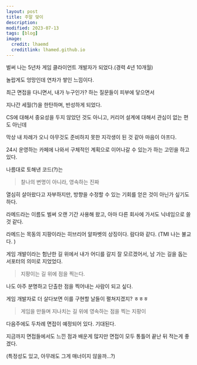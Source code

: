 ```yaml
---
layout: post
title: 주말 맞이 
description: 
modified: 2023-07-13
tags: [blog]
image:
  credit: lhaemd
  creditlink: lhamed.github.io
---
```


벌써 나는 5년차 게임 클라이언트 개발자가 되었다.(경력 4년 10개월)

놀랍게도 엉망인데 연차가 쌓인 느낌이다. 

최근 면접을 다니면서, 내가 누구인가? 하는 질문들이 피부에 닿으면서 

지나간 세월(?)을 한탄하며, 반성하게 되었다. 


CS에 대해서 중요성을 두지 않았던 것도 아니고, 커리어 설계에 대해서 관심이 없는 편도 아닌데

막상 내 차례가 오니 아무것도 준비하지 못한 지각생이 된 것 같아 마음이 아프다. 

24시 운영하는 카페에 나와서 구체적인 계획으로 이어나갈 수 있는가 하는 고민을 하고 있다. 

나름대로 토해낸 코드(?)는 

> 찰나의 변명이 아니라, 영속하는 진짜

열심히 살아왔다고 자부하지만, 방향을 수정할 수 있는 기회를 얻은 것이 아닌가 싶기도 하다. 

라메드라는 이름도 벌써 오랜 기간 사용해 왔고, 아마 다른 회사에 가서도 닉네임으로 쓸 것 같다. 

라메드는 목동의 지팡이라는 히브리어 알파벳의 상징이다. 람다와 같다.  (TMI 나는 불교다. )

게임 개발이라는 험난한 길 위에서 내가 어디를 갈지 잘 모르겠어서, 남 가는 길을 돕는 서포터의 의미로 지었었다. 

> 지팡이는 길 위에 점을 찍는다. 

나도 아주 분명하고 단촐한 점을 찍어내는 사람이 되고 싶다. 

게임 개발자로 더 살다보면 이를 구현할 날들이 펼쳐지겠지? ㅎㅎㅎ 

> 게임을 만들며 지나치는 길 위에 영속하는 점을 찍는 지팡이 

다음주에도 두차례 면접이 예정되어 있다. 기대된다. 

지금까지 면접들에서도 느낀 점과 배운게 많지만 면접이 모두 통틀어 끝난 뒤 적는게 좋겠다.

(특정성도 있고, 아무래도 그게 매너이지 않을까...?)